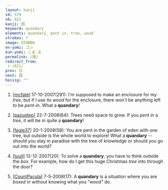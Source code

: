 ```yaml
---
layout: kanji
v4: 579
v6: 621
kanji: 困
keyword: quandary
elements: quandary, pent in, tree, wood
strokes: 7
image: E59BB0
on-yomi: コン
kun-yomi: こま.る
permalink: /困/
redirect_from:
 - /621/
prev: 曰
next: 固
heisig: ""
---
```


1) [<a href="http://kanji.koohii.com/profile/mcfate">mcfate</a>] 17-10-2007(291): I&#039;m supposed to make an enclosure for my <em>tree</em>, but if I use its <em>wood</em> for the enclosure, there won&#039;t be anything left to be <em>pent-in</em>. What a<strong> quandary</strong>!

2) [<a href="http://kanji.koohii.com/profile/pazustep">pazustep</a>] 22-7-2008(64): Trees need space to grow. If you <em>pent in</em> a <em>tree</em>, it will be in quite a<strong> quandary</strong>!

3) [<a href="http://kanji.koohii.com/profile/fagie37">fagie37</a>] 20-1-2008(58): You are pent in the garden of eden with one tree, but outside is the whole world to explore! What a<strong> quandary</strong> -- should you stay in paradise with the tree of knowledge or should you go out into the world?

4) [<a href="http://kanji.koohii.com/profile/tuuli">tuuli</a>] 12-12-2007(20): To solve a<strong> quandary</strong>, you have to think outside the <em>box.</em> For example, how do I get this huge Christmas <em>tree</em> into through the door?

5) [<a href="http://kanji.koohii.com/profile/CountPacula">CountPacula</a>] 7-5-2008(17): A<strong> quandary</strong> is a situation where you are <em>boxed in</em> without knowing what you <em>&quot;wood&quot;</em> do.

